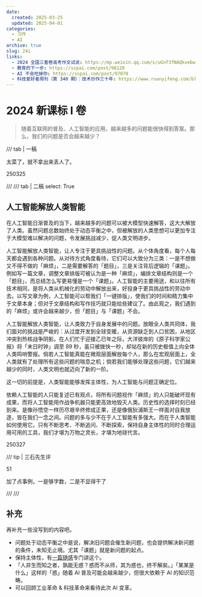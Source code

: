 ```yaml
---
date:
  created: 2025-03-25
  updated: 2025-04-01
categories:
  - 习作
  - AI
archive: true
slug: 24i
links:
  - 2024 全国三套卷高考作文试说: https://mp.weixin.qq.com/s/uGnf3fNAQkvebwBnbmoroA
  - 教育的下一步: https://sspai.com/post/96120
  - AI 不会吃掉你: https://sspai.com/post/97078
  - 科技爱好者周刊（第 340 期）：技术炒作三十年: https://www.ruanyifeng.com/blog/2025/03/weekly-issue-340.html
---
```

# 2024 新课标 I 卷

> 随着互联网的普及、人工智能的应用，越来越多的问题能很快得到答案。那么，我们的问题是否会越来越少？

<!-- more -->

/// tab | 一稿

太菜了，就不拿出来丢人了。

250325

///
/// tab | 二稿
    select: True

## 人工智能解放人类智能

在人工智能日渐普及的当下，越来越多的问题可以被大模型快速解答，这大大解放了人类。虽然问题总数始终处于动态平衡之中，但被解放的人类思想可以更加专注于大模型难以解决的问题，令发展挑战减少，促人类文明进步。

人工智能解放人类智能，让人专注于更具挑战性的问题。从个体角度看，每个人每天都会遇到各种问题。从对待方式角度看待，它们可以大致分为三类：一是不想做又不得不做的「麻烦」，二是需要解答的「题目」，三是关注背后逻辑的「课题」。例如写一篇文章，调整文章排版可被认为是一种「麻烦」，编排文章结构则是一个「题目」，而总结怎么写更易懂是一个「课题」。人工智能的主要用途，和以往所有技术相同，是将人类从机械化的劳动中解放出来，好投身于更具挑战性的劳动中去。以写文章为例，人工智能可以帮我们「一键排版」，使我们的时间和精力集中于文章本身；但对于文章结构和写作技巧就只能给些建议了。由此观之，我们遇到的「麻烦」或许会越来越少，但「题目」与「课题」不会。

人工智能解放人类智能，让人类致力于自身发展中的问题。放眼全人类共同体，我们面对的挑战是严峻的：从过度开发到全球变暖，从资源缺乏到人口贫困，从地区冲突到热核战争阴影。在人们忙于迎接乙巳年之际，大洋彼岸的《原子科学家公报》将「末日时钟」调至 89 秒，虽只被拨快一秒，却站在新的历史极值上向全体人类鸣响警报。倘若人工智能真能在微观层面解放每个人，那么在宏观层面上，全人类就有了处理所有这些问题的喘息之机；倘若我们能够处理这些问题，它们越来越少的同时，人类文明也就迈向了新的一阶。

这一切的前提是，人类智能能够发挥主体性，为人工智能与问题正确定位。

依赖人工智能的人只能复述已有观点，将所有问题视作「麻烦」的人只能破坏现有成果，而将人工智能用作战争机器只能更高效地毁灭人类。历史性的选择时刻已经到来。是像孙悟空一样历尽艰辛终修成正果，还是像俄狄浦斯王一样面对自我放逐，皆在我们一念之间。问题的多与少不在于人工智能有多强大。而在于人类智能如何使用它。只有不断思考、不断追问、不断探索，保持自身主体性的同时合理运用可用的工具，我们才堪为万物之灵长，才堪为地球代言。

250327

/// tip | 三石先生评

51

加了点事例，一是够字数，二是不显得干了

///
///

## 补充

再补充一些没写到的内容吧。

- 问题处于动态平衡之中是说，解决旧问题会催生新问题，也会提供解决新问题的条件，未知无止境。尤其「课题」就是新问题的起点。
- 保持主体性，有[一篇随感](250328rt.md)专门讲这个。
- 「人非生而知之者，孰能无惑？惑而不从师，其为惑也，终不解矣。」「某某是什么」这样的「惑」随着 AI 普及可能会越来越少，但很大依赖于 AI 的知识范畴。
- 可以回顾工业革命 & 科技革命来看待此次 AI 变革。
